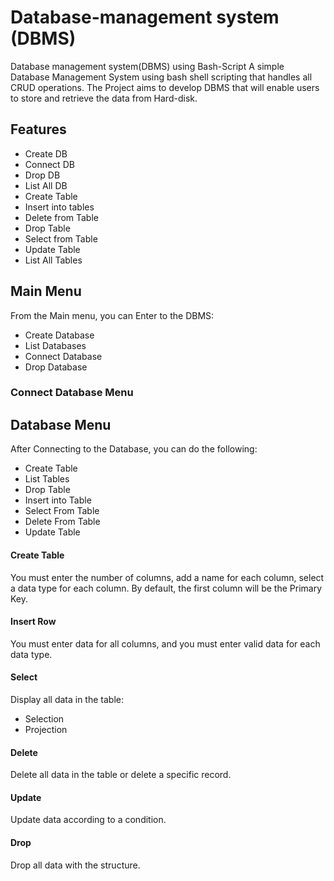 # Database-management system (DBMS)
Database management system(DBMS) using Bash-Script A simple Database Management System using bash shell scripting that handles all CRUD operations.
The Project aims to develop DBMS that will enable users to store and retrieve the data from Hard-disk.

## Features
- Create DB
- Connect DB
- Drop DB
- List All DB
- Create Table
- Insert into tables
- Delete from Table
- Drop Table
- Select from Table
- Update Table
- List All Tables

## Main Menu
From the Main menu, you can Enter to the DBMS:
- Create Database
- List Databases
- Connect Database
- Drop Database

### Connect Database Menu
## Database Menu
After Connecting to the Database, you can do the following:
- Create Table
- List Tables
- Drop Table
- Insert into Table
- Select From Table
- Delete From Table
- Update Table

#### Create Table
You must enter the number of columns, add a name for each column, select a data type for each column. By default, the first column will be the Primary Key.

#### Insert Row
You must enter data for all columns, and you must enter valid data for each data type.

#### Select
Display all data in the table:
- Selection
- Projection

#### Delete
Delete all data in the table or delete a specific record.

#### Update
Update data according to a condition.

#### Drop
Drop all data with the structure.
